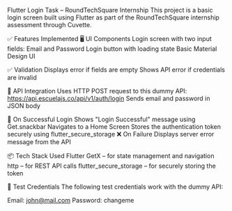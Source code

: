 Flutter Login Task – RoundTechSquare Internship
This project is a basic login screen built using Flutter as part of the RoundTechSquare internship assessment through Cuvette.

✅ Features Implemented
🖥️ UI Components
Login screen with two input fields: Email and Password
Login button with loading state
Basic Material Design UI

✅ Validation
Displays error if fields are empty
Shows API error if credentials are invalid

🔌 API Integration
Uses HTTP POST request to this dummy API: https://api.escuelajs.co/api/v1/auth/login
Sends email and password in JSON body

🔐 On Successful Login
Shows "Login Successful" message using Get.snackbar
Navigates to a Home Screen
Stores the authentication token securely using flutter_secure_storage
❌ On Failure
Displays server error message from the API

📦 Tech Stack Used
Flutter
GetX – for state management and navigation
http – for REST API calls
flutter_secure_storage – for securely storing the token

🧪 Test Credentials
The following test credentials work with the dummy API:

Email: john@mail.com
Password: changeme
